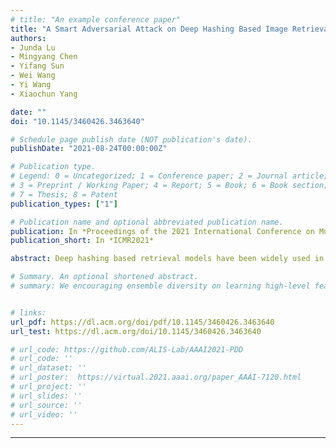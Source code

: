 ```yaml
---
# title: "An example conference paper"
title: "A Smart Adversarial Attack on Deep Hashing Based Image Retrieval"
authors:
- Junda Lu
- Mingyang Chen
- Yifang Sun
- Wei Wang
- Yi Wang
- Xiaochun Yang

date: ""
doi: "10.1145/3460426.3463640"

# Schedule page publish date (NOT publication's date).
publishDate: "2021-08-24T00:00:00Z"

# Publication type.
# Legend: 0 = Uncategorized; 1 = Conference paper; 2 = Journal article;
# 3 = Preprint / Working Paper; 4 = Report; 5 = Book; 6 = Book section;
# 7 = Thesis; 8 = Patent
publication_types: ["1"]

# Publication name and optional abbreviated publication name.
publication: In *Proceedings of the 2021 International Conference on Multimedia Retrieval*
publication_short: In *ICMR2021*

abstract: Deep hashing based retrieval models have been widely used in large-scale image retrieval systems. Recently, there has been a surging interest in studying the adversarial attack problem in deep hashing based retrieval models. However, the effectiveness of existing adversarial attacks is limited by their poor perturbation management, unawareness of ranking weight, and only laser-focusing on the attack image. These shortages lead to high perturbation costs yet low AP reductions. To overcome these shortages, we propose a novel adversarial attack framework to improve the effectiveness of adversarial attacks. Our attack designs a dimension-wise surrogate Hamming distance function to help with wiser perturbation management. Further, in generating adversarial examples, instead of focusing on a single image, we propose to collectively incorporate relevant images combined with an AP-oriented (average precision) weight function. In addition, our attack can deal with both untargeted and targeted adversarial attacks in a flexible manner. Extensive experiments demonstrate that, with the same attack performance, our model significantly outperforms state-of-the-art models in perturbation cost on both untargeted and targeted attack tasks.

# Summary. An optional shortened abstract.
# summary: We encouraging ensemble diversity on learning high-level feature representations and gradient dispersion in simultaneous training of deep ensemble networks.


# links:
url_pdf: https://dl.acm.org/doi/pdf/10.1145/3460426.3463640
url_test: https://dl.acm.org/doi/10.1145/3460426.3463640

# url_code: https://github.com/ALIS-Lab/AAAI2021-PDD
# url_code: ''
# url_dataset: ''
# url_poster:  https://virtual.2021.aaai.org/paper_AAAI-7120.html
# url_project: ''
# url_slides: ''
# url_source: ''
# url_video: ''
---
```

---
